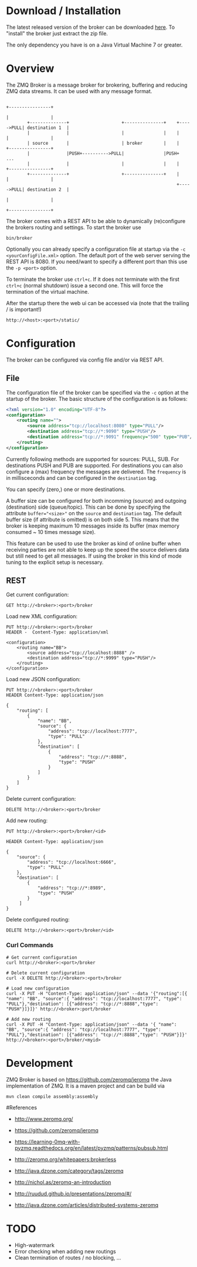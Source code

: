 # Download / Installation

The latest released version of the broker can be downloaded [here](http://slsyoke4.psi.ch:8081/artifactory/releases/ch.psi.zmq.broker-2.4.0.zip).
To "install" the broker just extract the zip file.

The only dependency you have is on a Java Virtual Machine 7 or greater.

# Overview
The ZMQ Broker is a message broker for brokering, buffering and reducing ZMQ data streams. It can be used with any 
message format.

```
                                                                            +----------------+
                                                                            |                |
        +--------------+                    +---------------+    +----->PULL| destination 1  |
        |              |                    |               |    |          |                |
        | source       |                    | broker        |    |          +----------------+
        |              |PUSH+---------->PULL|               |PUSH+                 ...
        |              |                    |               |    |          +----------------+
        +--------------+                    +---------------+    |          |                |
                                                                 +----->PULL| destination 2  |
                                                                            |                |
                                                                            +----------------+
```

The broker comes with a REST API to be able to dynamically (re)configure the brokers routing and settings.
To start the broker use 

```
bin/broker
```

Optionally you can already specify a configuration file at startup via the `-c <yourConfigFile.xml>` option.
The default port of the web server serving the REST API is 8080. If you need/want to specify a different port than this use the `-p <port>` option. 

To terminate the broker use `ctrl+c`. If it does not terminate with the first `ctrl+c` (normal shutdown) issue a second one. This will force the 
termination of the virtual machine.

After the startup there the web ui can be accessed via (note that the trailing / is important!)

```
http://<host>:<port>/static/
```


# Configuration
The broker can be configured via config file and/or via REST API. 

## File
The configuration file of the broker can be specified via the `-c` option at the startup of the broker.
The basic structure of the configuration is as follows:

```xml
<?xml version="1.0" encoding="UTF-8"?>
<configuration>
	<routing name="">
		<source address="tcp://localhost:8080" type="PULL"/>
		<destination address="tcp://*:9090" type="PUSH"/>
		<destination address="tcp://*:9091" frequency="500" type="PUB"/>
	</routing>
</configuration>
```

Currently following methods are supported for sources: PULL, SUB. For destinations PUSH and PUB are supported.
For destinations you can also configure a (max) frequency the messages are delivered. The `frequency` is in millisceconds and can be configured in the `destination` tag.

You can specify (zero,) one or more destinations.

A buffer size can be configured for both incomming (source) and outgoing (destination) side (queue/topic). This can be done by specifying the attribute `buffer="<size>"` on the `source` and `destination` tag.
The default buffer size (if attribute is omitted) is on both side 5. This means that the broker is keeping maximum 10 messages inside its buffer (max memory consumed ~ 10 times message size).

This feature can be used to use the broker as kind of online buffer when receiving parties are not able to keep up the speed the source delivers data but still need to get all messages. If using the broker in this kind of mode tuning to the explicit setup is necessary.
   

## REST

Get current configuration:

```
GET http://<broker>:<port>/broker
```

Load new XML configuration:

```
PUT http://<broker>:<port>/broker
HEADER -  Content-Type: application/xml

<configuration>
	<routing name="BB">
		<source address="tcp://localhost:8888" />
		<destination address="tcp://*:9999" type="PUSH"/>
	</routing>
</configuration>
```

Load new JSON configuration:

```
PUT http://<broker>:<port>/broker
HEADER Content-Type: application/json

{
    "routing": [
        {
            "name": "BB",
            "source": {
                "address": "tcp://localhost:7777",
                "type": "PULL"
            },
            "destination": [
                {
                    "address": "tcp://*:8888",
                    "type": "PUSH"
                }
            ]
        }
    ]
}
```

Delete current configuration:

```
DELETE http://<broker>:<port>/broker
```

Add new routing:

```
PUT http://<broker>:<port>/broker/<id>

HEADER Content-Type: application/json

{
    "source": {
        "address": "tcp://localhost:6666",
        "type": "PULL"
    },
    "destination": [
        {
            "address": "tcp://*:8989",
            "type": "PUSH"
        }
     ]
}
```

Delete configured routing:

```
DELETE http://<broker>:<port>/broker/<id>
```

### Curl Commands

```
# Get current configuration
curl http://<broker>:<port>/broker

# Delete current configuration
curl -X DELETE http://<broker>:<port>/broker

# Load new configuration
curl -X PUT -H "Content-Type: application/json" --data '{"routing":[{ "name": "BB", "source":{ "address": "tcp://localhost:7777", "type": "PULL"},"destination": [{"address": "tcp://*:8888","type": "PUSH"}]}]}' http://<broker>:port/broker

# Add new routing
curl -X PUT -H "Content-Type: application/json" --data '{ "name": "BB", "source":{ "address": "tcp://localhost:7777", "type": "PULL"},"destination": [{"address": "tcp://*:8888","type": "PUSH"}]}' http://<broker>:<port>/broker/<myid>
```


# Development
ZMQ Broker is based on https://github.com/zeromq/jeromq the Java implementation of ZMQ. It is a maven project and can be 
build via 

```
mvn clean compile assembly:assembly
```


#References

  * http://www.zeromq.org/ 
  * https://github.com/zeromq/jeromq 

  * https://learning-0mq-with-pyzmq.readthedocs.org/en/latest/pyzmq/patterns/pubsub.html
  * http://zeromq.org/whitepapers:brokerless 
  * http://java.dzone.com/category/tags/zeromq
  * http://nichol.as/zeromq-an-introduction 
  * http://ruudud.github.io/presentations/zeromq/#/ 
  * http://java.dzone.com/articles/distributed-systems-zeromq

# TODO
  * High-watermark
  * Error checking when adding new routings
  * Clean termination of routes / no blocking, ...
  
